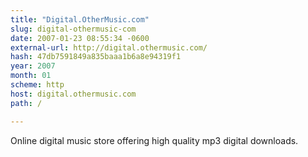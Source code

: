 ```yaml
---
title: "Digital.OtherMusic.com"
slug: digital-othermusic-com
date: 2007-01-23 08:55:34 -0600
external-url: http://digital.othermusic.com/
hash: 47db7591849a835baaa1b6a8e94319f1
year: 2007
month: 01
scheme: http
host: digital.othermusic.com
path: /

---
```


Online digital music store offering high quality mp3 digital downloads.
